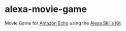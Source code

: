 # alexa-movie-game
Movie Game for [Amazon Echo](www.amazon.com/echo) using the [Alexa Skills Kit](https://developer.amazon.com/public/solutions/alexa/alexa-skills-kit)
